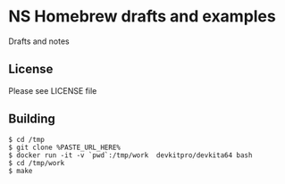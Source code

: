 # NS Homebrew drafts and examples

Drafts and notes

## License

Please see LICENSE file

## Building

```
$ cd /tmp
$ git clone %PASTE_URL_HERE%
$ docker run -it -v `pwd`:/tmp/work  devkitpro/devkita64 bash
$ cd /tmp/work
$ make
```
